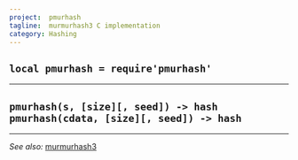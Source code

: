 ```yaml
---
project:  pmurhash
tagline:  murmurhash3 C implementation
category: Hashing
---
```


## `local pmurhash = require'pmurhash'`

---------------------------------------------
`pmurhash(s, [size][, seed]) -> hash`
`pmurhash(cdata, [size][, seed]) -> hash`
---------------------------------------------

----
*See also:* [murmurhash3](murmurhash3.html)
